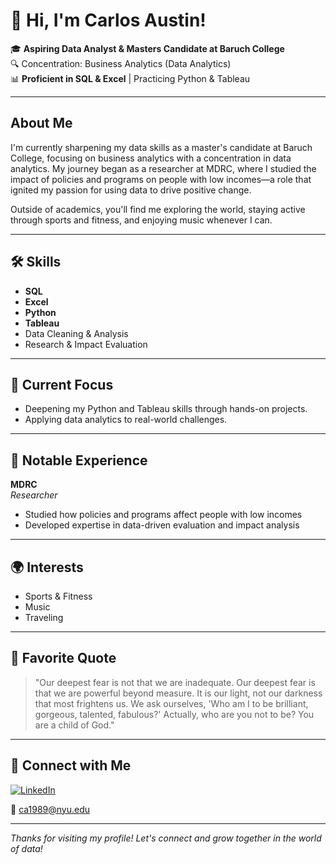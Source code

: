 # 👋 Hi, I'm Carlos Austin!

🎓 **Aspiring Data Analyst & Masters Candidate at Baruch College**  
🔍 Concentration: Business Analytics (Data Analytics)  
📊 **Proficient in SQL & Excel** | Practicing Python & Tableau

---

## About Me

I'm currently sharpening my data skills as a master's candidate at Baruch College, focusing on business analytics with a concentration in data analytics. My journey began as a researcher at MDRC, where I studied the impact of policies and programs on people with low incomes—a role that ignited my passion for using data to drive positive change.

Outside of academics, you'll find me exploring the world, staying active through sports and fitness, and enjoying music whenever I can.

---

## 🛠️ Skills

- **SQL**
- **Excel** 
- **Python** 
- **Tableau** 
- Data Cleaning & Analysis
- Research & Impact Evaluation

---

## 🌱 Current Focus

- Deepening my Python and Tableau skills through hands-on projects.
- Applying data analytics to real-world challenges.

---

## 📌 Notable Experience

**MDRC**  
*Researcher*  
- Studied how policies and programs affect people with low incomes  
- Developed expertise in data-driven evaluation and impact analysis

---

## 🌍 Interests

- Sports & Fitness
- Music
- Traveling

---

## 💬 Favorite Quote

> "Our deepest fear is not that we are inadequate. Our deepest fear is that we are powerful beyond measure. It is our light, not our darkness that most frightens us. We ask ourselves, 'Who am I to be brilliant, gorgeous, talented, fabulous?' Actually, who are you not to be? You are a child of God."

---

## 🔗 Connect with Me

[![LinkedIn](https://img.shields.io/badge/LinkedIn-blue?logo=linkedin&logoColor=white)](https://www.linkedin.com/in/carlos-austin-ba4598187/)

📧 ca1989@nyu.edu

---

_Thanks for visiting my profile! Let's connect and grow together in the world of data!_
